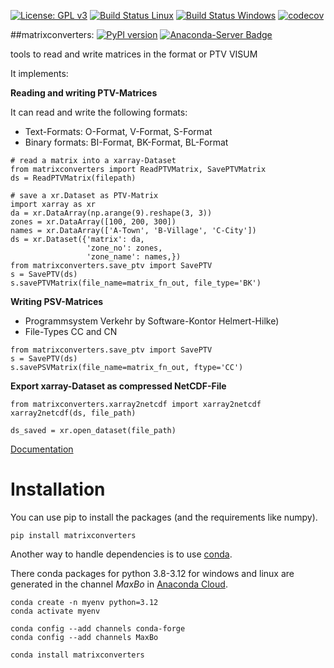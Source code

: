 
[![License: GPL v3](https://img.shields.io/badge/License-GPL%20v3-blue.svg)](http://www.gnu.org/licenses/gpl-3.0)
[![Build Status Linux](https://github.com/MaxBo/matrixconverters/actions/workflows/linux-conda.yml/badge.svg)](https://github.com/MaxBo/matrixconverters/actions/workflows/linux-conda.yml)
[![Build Status Windows](https://github.com/MaxBo/matrixconverters/actions/workflows/windows-conda.yml/badge.svg)](https://github.com/MaxBo/matrixconverters/actions/workflows/windows-conda.yml)
[![codecov](https://codecov.io/gh/MaxBo/matrixconverters/branch/master/graph/badge.svg)](https://codecov.io/gh/MaxBo/matrixconverters)


##matrixconverters:
[![PyPI version](https://badge.fury.io/py/matrixconverters.svg)](https://badge.fury.io/py/matrixconverters)
[![Anaconda-Server Badge](https://anaconda.org/maxbo/matrixconverters/badges/version.svg)](https://anaconda.org/maxbo/matrixconverters)

tools to read and write matrices in the format or PTV VISUM

It implements:

**Reading and writing PTV-Matrices**

It can read and write the following formats:
* Text-Formats: O-Format, V-Format, S-Format
* Binary formats: BI-Format, BK-Format, BL-Format

```
# read a matrix into a xarray-Dataset
from matrixconverters import ReadPTVMatrix, SavePTVMatrix
ds = ReadPTVMatrix(filepath)

# save a xr.Dataset as PTV-Matrix
import xarray as xr
da = xr.DataArray(np.arange(9).reshape(3, 3))
zones = xr.DataArray([100, 200, 300])
names = xr.DataArray(['A-Town', 'B-Village', 'C-City'])
ds = xr.Dataset({'matrix': da,
                 'zone_no': zones,
                 'zone_name': names,})
from matrixconverters.save_ptv import SavePTV
s = SavePTV(ds)
s.savePTVMatrix(file_name=matrix_fn_out, file_type='BK')
```

**Writing PSV-Matrices**
* Programmsystem Verkehr by Software-Kontor Helmert-Hilke)
* File-Types CC and CN

```
from matrixconverters.save_ptv import SavePTV
s = SavePTV(ds)
s.savePSVMatrix(file_name=matrix_fn_out, ftype='CC')
```

**Export xarray-Dataset as compressed NetCDF-File**

```
from matrixconverters.xarray2netcdf import xarray2netcdf
xarray2netcdf(ds, file_path)

ds_saved = xr.open_dataset(file_path)
```

[Documentation](https://maxbo.github.io/matrixconverters/)

# Installation
You can use pip to install the packages (and the requirements like numpy).

```
pip install matrixconverters
```

Another way to handle dependencies is to use [conda](https://conda.io/miniconda.html).

There conda packages for python 3.8-3.12 for windows and linux are generated
in the channel *MaxBo* in [Anaconda Cloud](https://anaconda.org/MaxBo).

```
conda create -n myenv python=3.12
conda activate myenv

conda config --add channels conda-forge
conda config --add channels MaxBo

conda install matrixconverters
```
